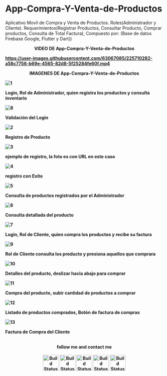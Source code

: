 # App-Compra-Y-Venta-de-Productos
Aplicativo Movil de Compra y Venta de Productos. Roles(Administrador y Cliente). Requerimientos(Registrar Productos, Consultar Producto, Comprar productos, Consulta de Total Factura), Compuesto por: (Base de datos Firebase Google, Flutter y Dart))

<p align="center"><strong>VIDEO DE App-Compra-Y-Venta-de-Productos</</strong></p>

https://user-images.githubusercontent.com/63067085/225710282-a58c7756-b69e-4565-82d8-5f25284fe60f.mp4

<p align="center"><strong>IMAGENES DE App-Compra-Y-Venta-de-Productos</</strong></p>

![1](https://user-images.githubusercontent.com/63067085/225711785-11138aa9-08d6-4155-b22a-1029c57d8f00.jpeg)

Login, Rol de Administrador, quien registra los productos y consulta inventario

![8](https://user-images.githubusercontent.com/63067085/225711803-66f83058-676b-406c-b3a0-5b2f75c08a33.jpeg)

Validación del Login

![2](https://user-images.githubusercontent.com/63067085/225711790-ecccc52a-8e5d-473c-9fff-3abeec572435.jpeg)

Registro de Producto

![3](https://user-images.githubusercontent.com/63067085/225711793-a0499744-165f-4975-9b25-f0bf32eb2da8.jpeg)

ejemplo de registro, la foto es con URL en este caso

![4](https://user-images.githubusercontent.com/63067085/225711795-fc56327f-98eb-451d-ac4f-010392be500e.jpeg)

registro con Exito

![5](https://user-images.githubusercontent.com/63067085/225711798-5d790aa9-9633-485e-a457-50a8a6381c0e.jpeg)

Consulta de productos registrados por el Administrador

![6](https://user-images.githubusercontent.com/63067085/225711799-e5fd94db-9a6c-47dd-8ca7-d5c1cf31b283.jpeg)

Consulta detallada del producto

![7](https://user-images.githubusercontent.com/63067085/225711800-8a5479f8-4995-4c89-bdf5-e19b05a4a994.jpeg)

Login, Rol de Cliente, quien compra los productos y recibe su factura

![9](https://user-images.githubusercontent.com/63067085/225711804-780fa145-94c7-42c6-a11e-46f4758faacd.jpeg)

Rol de Cliente consulta los producto y presiona aquellos que comprara

![10](https://user-images.githubusercontent.com/63067085/225711806-5d75f6cd-a1b4-4287-a9b2-7e05e608e7e2.jpeg)

Detalles del producto, deslizar hacia abajo para comprar

![11](https://user-images.githubusercontent.com/63067085/225711807-cfae3b47-0513-47d1-b769-558429924487.jpeg)

Compra del producto, subir cantidad de productos a comprar

![12](https://user-images.githubusercontent.com/63067085/225711810-613db4bb-f07c-46e1-a36b-c1525146a94a.jpeg)

Listado de productos comprados, Botón de factura de compras

![13](https://user-images.githubusercontent.com/63067085/225711811-f0f2fd47-1b76-49c4-bd0f-583d7e8f5b04.jpeg)

Factura de Compra del Cliente

<p align="center">
<br>
<label><b>follow me and contact me</b></label>
<br>
<br>
<a href="https://www.linkedin.com/in/hildelbrandocorreasalcedo/"><img src="https://play-lh.googleusercontent.com/kMofEFLjobZy_bCuaiDogzBcUT-dz3BBbOrIEjJ-hqOabjK8ieuevGe6wlTD15QzOqw" alt="Build Status" height=50></a>
<a href="https://mail.google.com/mail/u/0/#inbox?compose=DmwnWtDnGLtzjlhDTmcMzgtkVWHmjWhjKlGRcTCzRprqxxjqttSksslJdWlMgMbSTbqmJMssgKqG"><img src="https://play-lh.googleusercontent.com/KSuaRLiI_FlDP8cM4MzJ23ml3og5Hxb9AapaGTMZ2GgR103mvJ3AAnoOFz1yheeQBBI" alt="Build Status" height=50></a>
<a href="https://api.whatsapp.com/send?phone=573022605415"><img src="https://play-lh.googleusercontent.com/bYtqbOcTYOlgc6gqZ2rwb8lptHuwlNE75zYJu6Bn076-hTmvd96HH-6v7S0YUAAJXoJN" alt="Build Status" height=50></a>
<a href="https://www.instagram.com/hbrayancorrea/"><img src="https://upload.wikimedia.org/wikipedia/commons/9/95/Instagram_logo_2022.svg" alt="Build Status" height=50></a>
<label><b></b></label>
<a href="https://www.facebook.com/brayancorreasd/"><img src="https://upload.wikimedia.org/wikipedia/commons/thumb/e/ee/Logo_de_Facebook.png/220px-Logo_de_Facebook.png" alt="Build Status" height=50></a>
</p>

